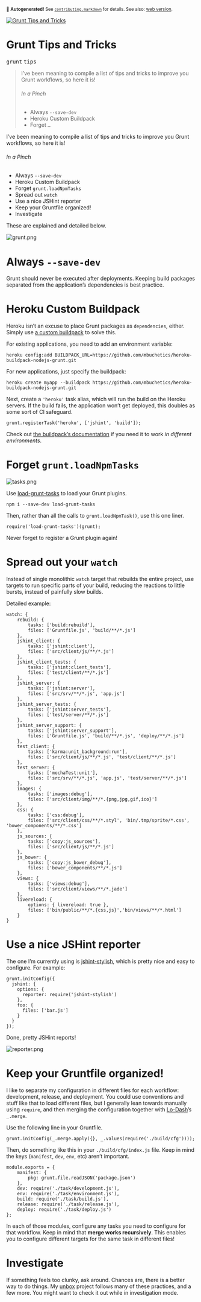 <sub>&#x1F6A8; <strong>Autogenerated!</strong> See <a href="https://github.com/ponyfoo/articles/tree/noindex/contributing.markdown"><code>contributing.markdown</code></a> for details. See also: <a href="https://ponyfoo.com/articles/grunt-tips-and-tricks">web version</a>.</sub>

<a href="https://ponyfoo.com/articles/grunt-tips-and-tricks"><div><img src="https://i.imgur.com/dr8Sb2x.jpg" alt="Grunt Tips and Tricks"></div></a>

<h1>Grunt Tips and Tricks</h1>

<p><kbd>grunt</kbd> <kbd>tips</kbd></p>

<blockquote><p>I&#x2019;ve been meaning to compile a list of tips and tricks to improve you Grunt workflows, so here it is!</p><h6>In a Pinch</h6> <ul> <li>Always <code>--save-dev</code></li> <li>Heroku Custom Buildpack</li> <li>Forget <code>&#x2026;</code></li></ul></blockquote>

<div><p>I&#x2019;ve been meaning to compile a list of tips and tricks to improve you Grunt workflows, so here it is!</p></div>

<blockquote></blockquote>

<div><h6 id="in-a-pinch">In a Pinch</h6> <ul> <li>Always <code class="md-code md-code-inline">--save-dev</code></li> <li>Heroku Custom Buildpack</li> <li>Forget <code class="md-code md-code-inline">grunt.loadNpmTasks</code></li> <li>Spread out <code class="md-code md-code-inline">watch</code></li> <li>Use a nice JSHint reporter</li> <li>Keep your Gruntfile organized!</li> <li>Investigate</li> </ul> <p>These are explained and detailed below.</p></div>

<div><p><img alt="grunt.png" class="" src="https://i.imgur.com/EyXjS8r.png"></p> <h1 id="always-save-dev">Always <code class="md-code md-code-inline">--save-dev</code></h1> <p>Grunt should never be executed after deployments. Keeping build packages separated from the application&#x2019;s dependencies is best practice.</p> <h1 id="heroku-custom-buildpack">Heroku Custom Buildpack</h1> <p>Heroku isn&#x2019;t an excuse to place Grunt packages as <code class="md-code md-code-inline">dependencies</code>, either. Simply use <a href="https://github.com/mbuchetics/heroku-buildpack-nodejs-grunt" target="_blank" aria-label="heroku-buildpack-nodejs-grunt on GitHub">a custom buildpack</a> to solve this.</p> <p>For existing applications, you need to add an environment variable:</p> <pre class="md-code-block"><code class="md-code md-lang-bash">heroku config:add BUILDPACK_URL=https://github.com/mbuchetics/heroku-buildpack-nodejs-grunt.git
</code></pre> <p>For new applications, just specify the buildpack:</p> <pre class="md-code-block"><code class="md-code md-lang-bash">heroku create myapp --buildpack https://github.com/mbuchetics/heroku-buildpack-nodejs-grunt.git
</code></pre> <p>Next, create a <code class="md-code md-code-inline">&apos;heroku&apos;</code> task alias, which will run the build on the Heroku servers. If the build fails, the application won&#x2019;t get deployed, this doubles as some sort of CI safeguard.</p> <pre class="md-code-block"><code class="md-code md-lang-javascript">grunt.registerTask(<span class="md-code-string">&apos;heroku&apos;</span>, [<span class="md-code-string">&apos;jshint&apos;</span>, <span class="md-code-string">&apos;build&apos;</span>]);
</code></pre> <p>Check out <a href="https://github.com/mbuchetics/heroku-buildpack-nodejs-grunt" target="_blank" aria-label="heroku-buildpack-nodejs-grunt on GitHub">the buildpack&#x2019;s documentation</a> if you need it to work <em>in different environments</em>.</p> <h1 id="forget-gruntloadnpmtasks">Forget <code class="md-code md-code-inline">grunt.loadNpmTasks</code></h1> <p><img alt="tasks.png" class="" src="https://i.imgur.com/9SCtIYz.png"></p> <p>Use <a href="https://github.com/sindresorhus/load-grunt-tasks" target="_blank" aria-label="load-grunt-tasks on GitHub">load-grunt-tasks</a> to load your Grunt plugins.</p> <pre class="md-code-block"><code class="md-code md-lang-bash">npm i --save-dev load-grunt-tasks
</code></pre> <p>Then, rather than all the calls to <code class="md-code md-code-inline">grunt.loadNpmTask()</code>, use this one liner.</p> <pre class="md-code-block"><code class="md-code md-lang-javascript"><span class="md-code-built_in">require</span>(<span class="md-code-string">&apos;load-grunt-tasks&apos;</span>)(grunt);
</code></pre> <p>Never forget to register a Grunt plugin again!</p> <h1 id="spread-out-your-watch">Spread out your <code class="md-code md-code-inline">watch</code></h1> <p>Instead of single monolithic <code class="md-code md-code-inline">watch</code> target that rebuilds the entire project, use targets to run specific parts of your build, reducing the reactions to little bursts, instead of painfully slow builds.</p> <p>Detailed example:</p> <pre class="md-code-block"><code class="md-code md-lang-javascript">watch: {
    rebuild: {
    	tasks: [<span class="md-code-string">&apos;build:rebuild&apos;</span>],
    	files: [<span class="md-code-string">&apos;Gruntfile.js&apos;</span>, <span class="md-code-string">&apos;build/**/*.js&apos;</span>]
    },
    jshint_client: {
    	tasks: [<span class="md-code-string">&apos;jshint:client&apos;</span>],
    	files: [<span class="md-code-string">&apos;src/client/js/**/*.js&apos;</span>]
    },
    jshint_client_tests: {
    	tasks: [<span class="md-code-string">&apos;jshint:client_tests&apos;</span>],
    	files: [<span class="md-code-string">&apos;test/client/**/*.js&apos;</span>]
    },
    jshint_server: {
    	tasks: [<span class="md-code-string">&apos;jshint:server&apos;</span>],
    	files: [<span class="md-code-string">&apos;src/srv/**/*.js&apos;</span>, <span class="md-code-string">&apos;app.js&apos;</span>]
    },
    jshint_server_tests: {
    	tasks: [<span class="md-code-string">&apos;jshint:server_tests&apos;</span>],
    	files: [<span class="md-code-string">&apos;test/server/**/*.js&apos;</span>]
    },
    jshint_server_support: {
    	tasks: [<span class="md-code-string">&apos;jshint:server_support&apos;</span>],
    	files: [<span class="md-code-string">&apos;Gruntfile.js&apos;</span>, <span class="md-code-string">&apos;build/**/*.js&apos;</span>, <span class="md-code-string">&apos;deploy/**/*.js&apos;</span>]
    },
    test_client: {
    	tasks: [<span class="md-code-string">&apos;karma:unit_background:run&apos;</span>],
    	files: [<span class="md-code-string">&apos;src/client/js/**/*.js&apos;</span>, <span class="md-code-string">&apos;test/client/**/*.js&apos;</span>]
    },
    test_server: {
    	tasks: [<span class="md-code-string">&apos;mochaTest:unit&apos;</span>],
    	files: [<span class="md-code-string">&apos;src/srv/**/*.js&apos;</span>, <span class="md-code-string">&apos;app.js&apos;</span>, <span class="md-code-string">&apos;test/server/**/*.js&apos;</span>]
    },
    images: {
    	tasks: [<span class="md-code-string">&apos;images:debug&apos;</span>],
    	files: [<span class="md-code-string">&apos;src/client/img/**/*.{png,jpg,gif,ico}&apos;</span>]
    },
    css: {
    	tasks: [<span class="md-code-string">&apos;css:debug&apos;</span>],
    	files: [<span class="md-code-string">&apos;src/client/css/**/*.styl&apos;</span>, <span class="md-code-string">&apos;bin/.tmp/sprite/*.css&apos;</span>, <span class="md-code-string">&apos;bower_components/**/*.css&apos;</span>]
    },
    js_sources: {
    	tasks: [<span class="md-code-string">&apos;copy:js_sources&apos;</span>],
    	files: [<span class="md-code-string">&apos;src/client/js/**/*.js&apos;</span>]
    },
    js_bower: {
    	tasks: [<span class="md-code-string">&apos;copy:js_bower_debug&apos;</span>],
    	files: [<span class="md-code-string">&apos;bower_components/**/*.js&apos;</span>]
    },
    views: {
    	tasks: [<span class="md-code-string">&apos;views:debug&apos;</span>],
    	files: [<span class="md-code-string">&apos;src/client/views/**/*.jade&apos;</span>]
    },
    livereload: {
    	options: { livereload: <span class="md-code-literal">true</span> },
    	files: [<span class="md-code-string">&apos;bin/public/**/*.{css,js}&apos;</span>,<span class="md-code-string">&apos;bin/views/**/*.html&apos;</span>]
    }
}
</code></pre> <h1 id="use-a-nice-jshint-reporter">Use a nice JSHint reporter</h1> <p>The one I&#x2019;m currently using is <a href="https://github.com/sindresorhus/jshint-stylish" target="_blank" aria-label="jshint-stylish on GitHub">jshint-stylish</a>, which is pretty nice and easy to configure. For example:</p> <pre class="md-code-block"><code class="md-code md-lang-javascript">grunt.initConfig({
  jshint: {
    options: {
      reporter: <span class="md-code-built_in">require</span>(<span class="md-code-string">&apos;jshint-stylish&apos;</span>)
    },
    foo: {
      files: [<span class="md-code-string">&apos;bar.js&apos;</span>]
    }
  }
});
</code></pre> <p>Done, pretty JSHint reports!</p> <p><img alt="reporter.png" class="" src="https://github.com/sindresorhus/jshint-stylish/raw/master/screenshot.png"></p> <h1 id="keep-your-gruntfile-organized">Keep your Gruntfile organized!</h1> <p>I like to separate my configuration in different files for each workflow: development, release, and deployment. You could use conventions and stuff like that to load different files, but I generally lean towards manually using <code class="md-code md-code-inline">require</code>, and then merging the configuration together with <a href="http://lodash.com/" target="_blank" aria-label="Next Generation Underscore">Lo-Dash</a>&#x2019;s <code class="md-code md-code-inline">_.merge</code>.</p> <p>Use the following line in your Gruntfile.</p> <pre class="md-code-block"><code class="md-code md-lang-javascript">grunt.initConfig(_.merge.apply({}, _.values(<span class="md-code-built_in">require</span>(<span class="md-code-string">&apos;./build/cfg&apos;</span>))));
</code></pre> <p>Then, do something like this in your <code class="md-code md-code-inline">./build/cfg/index.js</code> file. Keep in mind the keys (<code class="md-code md-code-inline">manifest</code>, <code class="md-code md-code-inline">dev</code>, <code class="md-code md-code-inline">env</code>, etc) aren&#x2019;t important.</p> <pre class="md-code-block"><code class="md-code md-lang-javascript"><span class="md-code-built_in">module</span>.exports = {
    manifest: {
        pkg: grunt.file.readJSON(<span class="md-code-string">&apos;package.json&apos;</span>)
    },
    dev: <span class="md-code-built_in">require</span>(<span class="md-code-string">&apos;./task/development.js&apos;</span>),
    env: <span class="md-code-built_in">require</span>(<span class="md-code-string">&apos;./task/environment.js&apos;</span>),
    build: <span class="md-code-built_in">require</span>(<span class="md-code-string">&apos;./task/build.js&apos;</span>),
    release: <span class="md-code-built_in">require</span>(<span class="md-code-string">&apos;./task/release.js&apos;</span>),
    deploy: <span class="md-code-built_in">require</span>(<span class="md-code-string">&apos;./task/deploy.js&apos;</span>)
};
</code></pre> <p>In each of those modules, configure any tasks you need to configure for that workflow. Keep in mind that <strong>merge works recursively</strong>. This enables you to configure different targets for the same task in different files!</p> <h1 id="investigate">Investigate</h1> <p>If something feels too clunky, ask around. Chances are, there is a better way to do things. My <a href="https://github.com/bevacqua/unbox" target="_blank" aria-label="unbox on GitHub">unbox</a> project follows many of these practices, and a few more. You might want to check it out while in investigation mode.</p></div>

